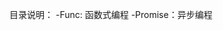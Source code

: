 <!--
 * @Author: yuan.zhou
 * @Date: 2021-04-18 11:25:14
 * @Descripton: 
 * @LastEditTime: 2021-09-01 16:08:01
-->
目录说明： 
  -Func: 函数式编程 
  -Promise：异步编程